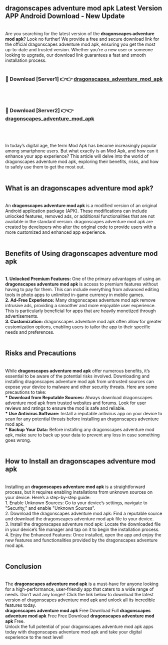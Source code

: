 ## dragonscapes adventure mod apk Latest Version APP Android Download - New Update
<br>
Are you searching for the latest version of the <strong>dragonscapes adventure mod apk</strong>? Look no further! We provide a free and secure download link for the official dragonscapes adventure mod apk, ensuring you get the most up-to-date and trusted version. Whether you're a new user or someone looking to upgrade, our download link guarantees a fast and smooth installation process.
<br>
<br>
<h3>🔴 Download [Server1] 👉👉 <a href="https://modyolo.store/dragonscapes+adventure+mod+apk">dragonscapes_adventure_mod_apk</a></h3><br>
<br>
<h3>🔴 Download [Server2] 👉👉 <a href="https://modyolo.store/dragonscapes+adventure+mod+apk">dragonscapes_adventure_mod_apk</a></h3><br>
<br>
<br>
In today’s digital age, the term Mod Apk has become increasingly popular among smartphone users. But what exactly is an Mod Apk, and how can it enhance your app experience? This article will delve into the world of dragonscapes adventure mod apk, exploring their benefits, risks, and how to safely use them to get the most out.
<br>
<br>
<h2>What is an dragonscapes adventure mod apk?</h2>
<br>
An <strong>dragonscapes adventure mod apk</strong> is a modified version of an original Android application package (APK). These modifications can include unlocked features, removed ads, or additional functionalities that are not available in the standard version. dragonscapes adventure mod apk are created by developers who alter the original code to provide users with a more customized and enhanced app experience.
<br>
<br>
<h2>Benefits of Using dragonscapes adventure mod apk</h2>
<br>
<strong> 1. Unlocked Premium Features:</strong> One of the primary advantages of using an <strong>dragonscapes adventure mod apk</strong> is access to premium features without having to pay for them. This can include everything from advanced editing tools in photo apps to unlimited in-game currency in mobile games.
<br>
<strong> 2. Ad-Free Experience:</strong> Many dragonscapes adventure mod apk remove intrusive ads, providing a smoother and more enjoyable user experience. This is particularly beneficial for apps that are heavily monetized through advertisements.
<br>
<strong> 3. Customization:</strong> dragonscapes adventure mod apk often allow for greater customization options, enabling users to tailor the app to their specific needs and preferences.
<br>
<br>
<h2>Risks and Precautions</h2>
<br>
While <strong>dragonscapes adventure mod apk</strong> offer numerous benefits, it’s essential to be aware of the potential risks involved. Downloading and installing dragonscapes adventure mod apk from untrusted sources can expose your device to malware and other security threats. Here are some precautions to take:
<br>
<strong> * Download from Reputable Sources:</strong> Always download dragonscapes adventure mod apk from trusted websites and forums. Look for user reviews and ratings to ensure the mod is safe and reliable.
<br>
<strong> * Use Antivirus Software:</strong> Install a reputable antivirus app on your device to scan for any potential threats before installing an dragonscapes adventure mod apk.
<br>
<strong> * Backup Your Data:</strong> Before installing any dragonscapes adventure mod apk, make sure to back up your data to prevent any loss in case something goes wrong.
<br>
<br>
<h2>How to Install an dragonscapes adventure mod apk</h2>
<br>
Installing an <strong>dragonscapes adventure mod apk</strong> is a straightforward process, but it requires enabling installations from unknown sources on your device. Here’s a step-by-step guide:
<br>
 1. Enable Unknown Sources: Go to your device’s settings, navigate to "Security," and enable "Unknown Sources".
<br>
 2. Download the dragonscapes adventure mod apk: Find a reputable source and download the dragonscapes adventure mod apk file to your device.
<br>
 3. Install the dragonscapes adventure mod apk: Locate the downloaded file in your device’s file manager and tap on it to begin the installation process.
<br>
 4. Enjoy the Enhanced Features: Once installed, open the app and enjoy the new features and functionalities provided by the dragonscapes adventure mod apk.
<br>
<br>
<h2><strong>Conclusion</strong></h2>
<br>
The <strong>dragonscapes adventure mod apk</strong> is a must-have for anyone looking for a high-performance, user-friendly app that caters to a wide range of needs. Don’t wait any longer! Click the link below to download the latest version of dragonscapes adventure mod apk and unlock all its incredible features today.
<br>
<strong>dragonscapes adventure mod apk</strong> Free Download Full <strong>dragonscapes adventure mod apk</strong> Free Free Download <strong>dragonscapes adventure mod apk</strong> Free.
<br>
Unlock the full potential of your dragonscapes adventure mod apk apps today with dragonscapes adventure mod apk and take your digital experience to the next level!